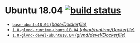 # Ubuntu 18.04 [![build status](https://gitlab.com/nvidia/opengl/badges/ubuntu18.04/build.svg)](https://gitlab.com/nvidia/opengl/commits/ubuntu18.04)

- [`base-ubuntu18.04` (*base/Dockerfile*)](https://gitlab.com/opengl/cuda/blob/ubuntu18.04/base/Dockerfile)
- [`1.0-glvnd-runtime-ubuntu18.04` (*glvnd/runtime/Dockerfile*)](https://gitlab.com/nvidia/opengl/blob/ubuntu18.04/glvnd/runtime/Dockerfile)
- [`1.0-glvnd-devel-ubuntu18.04` (*glvnd/devel/Dockerfile*)](https://gitlab.com/nvidia/opengl/blob/ubuntu18.04/glvnd/devel/Dockerfile)
